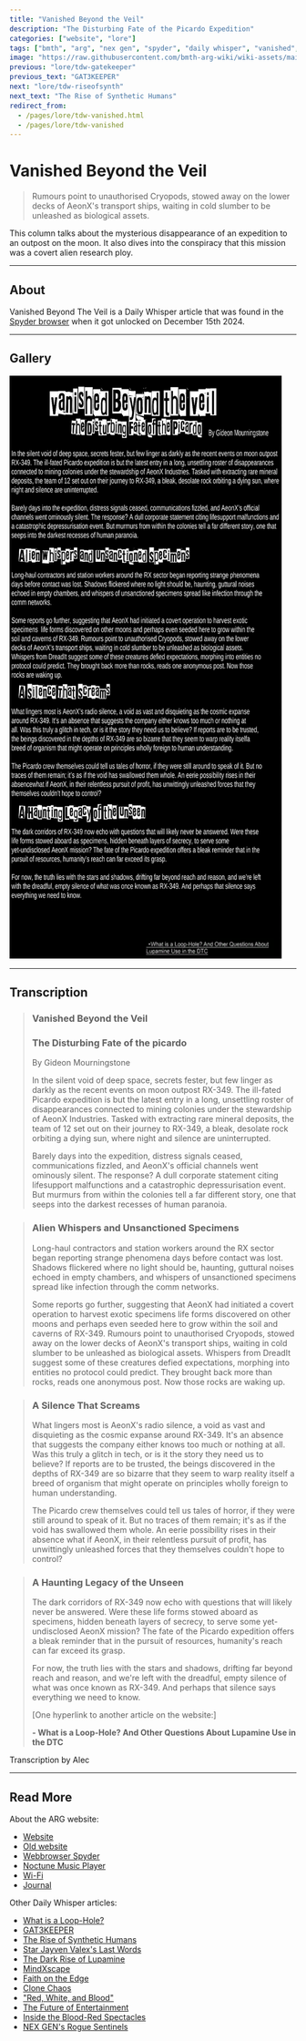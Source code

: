 ```yaml
---
title: "Vanished Beyond the Veil"
description: "The Disturbing Fate of the Picardo Expedition"
categories: ["website", "lore"]
tags: ["bmth", "arg", "nex gen", "spyder", "daily whisper", "vanished", "beyond", "veil"]
image: "https://raw.githubusercontent.com/bmth-arg-wiki/wiki-assets/main/lore/webbrowser/dailywhisper/vanished-300x300.png"
previous: "lore/tdw-gatekeeper"
previous_text: "GAT3KEEPER"
next: "lore/tdw-riseofsynth"
next_text: "The Rise of Synthetic Humans"
redirect_from:
  - /pages/lore/tdw-vanished.html
  - /pages/lore/tdw-vanished
---
```

# Vanished Beyond the Veil

> Rumours point to unauthorised Cryopods, stowed away on the lower decks of AeonX's transport ships, 
> waiting in cold slumber to be unleashed as biological assets.

This column talks about the mysterious disappearance of an expedition to an outpost on the moon. 
It also dives into the conspiracy that this mission was a covert alien research ploy.

***

## About

Vanished Beyond The Veil is a Daily Whisper article that was found in the [Spyder browser](webbrowser) 
when it got unlocked on December 15th 2024.

***

## Gallery

![vanished article](https://raw.githubusercontent.com/bmth-arg-wiki/wiki-assets/main/lore/webbrowser/dailywhisper/vanished.png)

***

## Transcription

> ### Vanished Beyond the Veil
>
> ### The Disturbing Fate of the picardo
>
> By Gideon Mourningstone
> 
> In the silent void of deep space, secrets fester, but few linger as darkly as the recent events on moon outpost RX-349. 
> The ill-fated Picardo expedition is but the latest entry in a long, unsettling roster of disappearances connected to 
> mining colonies under the stewardship of AeonX Industries. Tasked with extracting rare mineral deposits, 
> the team of 12 set out on their journey to RX-349, a bleak, desolate rock orbiting a dying sun, 
> where night and silence are uninterrupted.
>
> Barely days into the expedition, distress signals ceased, communications fizzled, and AeonX's official channels went 
> ominously silent. The response? A dull corporate statement citing lifesupport malfunctions and a catastrophic 
> depressurisation event. But murmurs from within the colonies tell a far different story, one that seeps into the 
> darkest recesses of human paranoia.

> ### Alien Whispers and Unsanctioned Specimens
>
> Long-haul contractors and station workers around the RX sector began reporting strange phenomena days before contact was lost. 
> Shadows flickered where no light should be, haunting, guttural noises echoed in empty chambers, and whispers of 
> unsanctioned specimens spread like infection through the comm networks.
>
> Some reports go further, suggesting that AeonX had initiated a covert operation to harvest exotic specimens 
> life forms discovered on other moons and perhaps even seeded here to grow within the soil and caverns of RX-349. 
> Rumours point to unauthorised Cryopods, stowed away on the lower decks of AeonX's transport ships, 
> waiting in cold slumber to be unleashed as biological assets. Whispers from DreadIt suggest some of these creatures 
> defied expectations, morphing into entities no protocol could predict. They brought back more than rocks, 
> reads one anonymous post. Now those rocks are waking up.

> ### A Silence That Screams
>
> What lingers most is AeonX's radio silence, a void as vast and disquieting as the cosmic expanse around RX-349. 
> It's an absence that suggests the company either knows too much or nothing at all. Was this truly a glitch in tech, 
> or is it the story they need us to believe? If reports are to be trusted, the beings discovered in the depths of RX-349 
> are so bizarre that they seem to warp reality itself a breed of organism that might operate on principles wholly foreign 
> to human understanding.
>
> The Picardo crew themselves could tell us tales of horror, if they were still around to speak of it. 
> But no traces of them remain; it's as if the void has swallowed them whole. 
> An eerie possibility rises in their absence what if AeonX, in their relentless pursuit of profit, 
> has unwittingly unleashed forces that they themselves couldn't hope to control?

> ### A Haunting Legacy of the Unseen
>
> The dark corridors of RX-349 now echo with questions that will likely never be answered. 
> Were these life forms stowed aboard as specimens, hidden beneath layers of secrecy, to serve some yet-undisclosed 
> AeonX mission? The fate of the Picardo expedition offers a bleak reminder that in the pursuit of resources, 
> humanity's reach can far exceed its grasp.
>
> For now, the truth lies with the stars and shadows, drifting far beyond reach and reason, and we're left with the dreadful, 
> empty silence of what was once known as RX-349. And perhaps that silence says everything we need to know.
>
> [One hyperlink to another article on the website:]
>
> __-    What is a Loop-Hole? And Other Questions About Lupamine Use in the DTC__

Transcription by Alec

***

## Read More

About the ARG website:

- [Website](website)
- [Old website](website-v1)
- [Webbrowser Spyder](webbrowser)
- [Noctune Music Player](website-songs)
- [Wi-Fi](wifi)
- [Journal](journal)

Other Daily Whisper articles:

- [What is a Loop-Hole?](tdw-loophole)
- [GAT3KEEPER](tdw-gatekeeper)
- [The Rise of Synthetic Humans](tdw-riseofsynth)
- [Star Jayven Valex's Last Words](tdw-valexlastwords)
- [The Dark Rise of Lupamine](tdw-riseoflupamine)
- [MindXscape](tdw-mindxscape)
- [Faith on the Edge](tdw-faithedge)
- [Clone Chaos](tdw-clonechaos)
- ["Red, White, and Blood"](tdw-redwhiteblood)
- [The Future of Entertainment](tdw-futureentertainment)
- [Inside the Blood-Red Spectacles](tdw-bloodredspectacles)
- [NEX GEN's Rogue Sentinels](tdw-roguesentinels)
